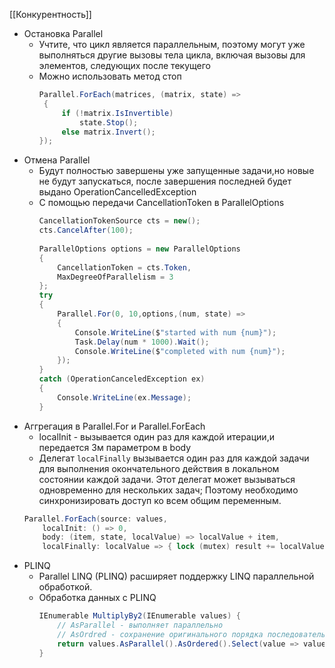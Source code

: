 [[Конкурентность]]

- Остановка Parallel
	- Учтите, что цикл является параллельным, поэтому могут уже выполняться другие вызовы тела цикла, включая вызовы для элементов, следующих после текущего
	- Можно использовать метод стоп
		```cs
		Parallel.ForEach(matrices, (matrix, state) =>
		 { 
			 if (!matrix.IsInvertible) 
				 state.Stop(); 
			 else matrix.Invert(); 
		});
		```
- Отмена Parallel
	- Будут полностью завершены уже запущенные задачи,но новые не будут запускаться, после завершения последней будет выдано OperationCancelledException
	- С помощью передачи CancellationToken в ParallelOptions 
		```cs
		CancellationTokenSource cts = new();  
		cts.CancelAfter(100);  
		  
		ParallelOptions options = new ParallelOptions  
		{  
		    CancellationToken = cts.Token,  
		    MaxDegreeOfParallelism = 3  
		};  
		try  
		{  
		    Parallel.For(0, 10,options,(num, state) =>  
		    {  
		        Console.WriteLine($"started with num {num}");  
		        Task.Delay(num * 1000).Wait();  
		        Console.WriteLine($"completed with num {num}");  
		    });
		}  
		catch (OperationCanceledException ex)  
		{  
		    Console.WriteLine(ex.Message);  
		}
		```
- Аггрегация в Parallel.For и Parallel.ForEach
	- localInit - вызывается один раз для каждой итерации,и передается 3м параметром в body
	- Делегат `localFinally` вызывается один раз для каждой задачи для выполнения окончательного действия в локальном состоянии каждой задачи. Этот делегат может вызываться одновременно для нескольких задач; Поэтому необходимо синхронизировать доступ ко всем общим переменным.
	```cs
	Parallel.ForEach(source: values, 
		localInit: () => 0, 
		body: (item, state, localValue) => localValue + item, 
		localFinally: localValue => { lock (mutex) result += localValue; });
	```
- PLINQ
	- Parallel LINQ (PLINQ) расширяет поддержку LINQ параллельной обработкой.
	- Обработка данных с PLINQ 
		```cs
		IEnumerable MultiplyBy2(IEnumerable values) {
			// AsParallel - выполняет параллельно
			// AsOrdred - сохранение оригинального порядка последовательности 
			return values.AsParallel().AsOrdered().Select(value => value * 2); 
		}
		```

